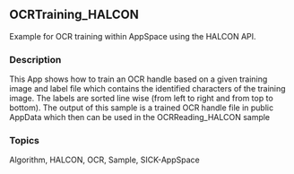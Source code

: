 ## OCRTraining_HALCON
Example for OCR training within AppSpace using the HALCON API.
### Description
This App shows how to train an OCR handle based on a given training image and
label file which contains the identified characters of the training image.
The labels are sorted line wise (from left to right and from top to bottom).
The output of this sample is a trained OCR handle file in public AppData which
then can be used in the OCRReading_HALCON sample

### Topics
Algorithm, HALCON, OCR, Sample, SICK-AppSpace